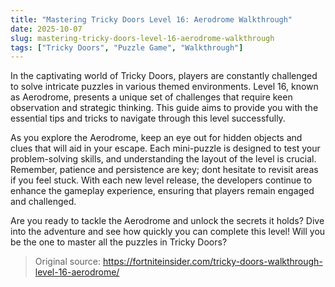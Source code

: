 ```yaml
---
title: "Mastering Tricky Doors Level 16: Aerodrome Walkthrough"
date: 2025-10-07
slug: mastering-tricky-doors-level-16-aerodrome-walkthrough
tags: ["Tricky Doors", "Puzzle Game", "Walkthrough"]
---
```


In the captivating world of Tricky Doors, players are constantly challenged to solve intricate puzzles in various themed environments. Level 16, known as Aerodrome, presents a unique set of challenges that require keen observation and strategic thinking. This guide aims to provide you with the essential tips and tricks to navigate through this level successfully.

As you explore the Aerodrome, keep an eye out for hidden objects and clues that will aid in your escape. Each mini-puzzle is designed to test your problem-solving skills, and understanding the layout of the level is crucial. Remember, patience and persistence are key; dont hesitate to revisit areas if you feel stuck. With each new level release, the developers continue to enhance the gameplay experience, ensuring that players remain engaged and challenged.

Are you ready to tackle the Aerodrome and unlock the secrets it holds? Dive into the adventure and see how quickly you can complete this level! Will you be the one to master all the puzzles in Tricky Doors? 
> Original source: https://fortniteinsider.com/tricky-doors-walkthrough-level-16-aerodrome/